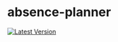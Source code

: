 absence-planner
===============
[![Latest Version](https://api.travis-ci.org/mcyrrer/absence-planner.svg)](https://travis-ci.org/mcyrrer/absence-planner)
